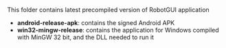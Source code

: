 This folder contains latest precompiled version of RobotGUI application

* **android-release-apk**: contains the signed Android APK
* **win32-mingw-release**: contains the application for Windows compiled with MinGW 32 bit, and the DLL needed to run it
